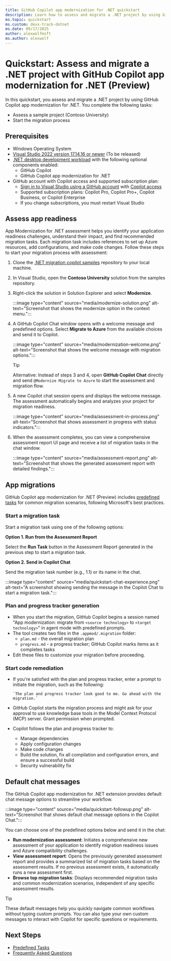 ```yaml
---
title: GitHub Copilot app modernization for .NET quickstart
description: Learn how to assess and migrate a .NET project by using GitHub Copilot app modernization for .NET.
ms.topic: quickstart
ms.custom: devx-track-dotnet
ms.date: 09/17/2025
author: alexwolfmsft
ms.author: alexwolf
---
```


# Quickstart: Assess and migrate a .NET project with GitHub Copilot app modernization for .NET (Preview)

In this quickstart, you assess and migrate a .NET project by using GitHub Copilot app modernization for .NET. You complete the following tasks:

- Assess a sample project (Contoso University)
- Start the migration process

## Prerequisites

- Windows Operating System
- [Visual Studio 2022 version 17.14.16 or newer](https://visualstudio.microsoft.com/downloads/) (To be released)
- [.NET desktop development workload](/visualstudio/install/modify-visual-studio?view=vs-2022&preserve-view=true#change-workloads-or-individual-components) with the following optional components enabled:
  - GitHub Copilot
  - GitHub Copilot app modernization for .NET
- GitHub account with Copilot access and supported subscription plan:
  - [Sign in to Visual Studio using a GitHub account](/visualstudio/ide/work-with-github-accounts) with [Copilot access](https://docs.github.com/copilot/about-github-copilot/what-is-github-copilot#getting-access-to-copilot)
  - Supported subscription plans: Copilot Pro, Copilot Pro+, Copilot Business, or Copilot Enterprise
  - If you change subscriptions, you must restart Visual Studio

## Assess app readiness

App Modernization for .NET assessment helps you identify your application readiness challenges, understand their impact, and find recommended migration tasks. Each migration task includes references to set up Azure resources, add configurations, and make code changes. Follow these steps to start your migration process with assessment:

1. Clone the [.NET migration copilot samples](https://github.com/Azure-Samples/dotnet-migration-copilot-samples) repository to your local machine.

2. In Visual Studio, open the **Contoso University** solution from the samples repository.

3. Right-click the solution in Solution Explorer and select **Modernize**.

    :::image type="content" source="media/modernize-solution.png" alt-text="Screenshot that shows the modernize option in the context menu.":::

4. A GitHub Copilot Chat window opens with a welcome message and predefined options. Select **Migrate to Azure** from the available choices and send it to Copilot.

    :::image type="content" source="media/modernization-welcome.png" alt-text="Screenshot that shows the welcome message with migration options.":::

    > [!TIP]
    > Alternative: Instead of steps 3 and 4, open **GitHub Copilot Chat** directly and send `@Modernize Migrate to Azure` to start the assessment and migration flow.

5. A new Copilot chat session opens and displays the welcome message. The assessment automatically begins and analyzes your project for migration readiness.

    :::image type="content" source="media/assessment-in-process.png" alt-text="Screenshot that shows assessment in progress with status indicators.":::

6. When the assessment completes, you can view a comprehensive assessment report UI page and receive a list of migration tasks in the chat window.

    :::image type="content" source="media/assessment-report.png" alt-text="Screenshot that shows the generated assessment report with detailed findings.":::

## App migrations

GitHub Copilot app modernization for .NET (Preview) includes [predefined tasks](predefined-tasks.md) for common migration scenarios, following Microsoft's best practices.

### Start a migration task

Start a migration task using one of the following options:

**Option 1. Run from the Assessment Report**

Select the **Run Task** button in the Assessment Report generated in the previous step to start a migration task.

**Option 2. Send in Copilot Chat**

Send the migration task number (e.g., 1.1) or its name in the chat.

:::image type="content" source="media/quickstart-chat-experience.png" alt-text="A screenshot showing sending the message in the Copilot Chat to start a migration task.":::

### Plan and progress tracker generation

- When you start the migration, GitHub Copilot begins a session named "App modernization: migrate from `<source technology>` to `<target technology>`" in agent mode with predefined prompts.
- The tool creates two files in the `.appmod/.migration` folder:
  - `plan.md` - the overall migration plan
  - `progress.md` - a progress tracker; GitHub Copilot marks items as it completes tasks
- Edit these files to customize your migration before proceeding.

### Start code remediation

- If you're satisfied with the plan and progress tracker, enter a prompt to initiate the migration, such as the following:

    ```console
    `The plan and progress tracker look good to me. Go ahead with the migration.`
    ```

- GitHub Copilot starts the migration process and might ask for your approval to use knowledge base tools in the Model Context Protocol (MCP) server. Grant permission when prompted.
- Copilot follows the plan and progress tracker to:
  - Manage dependencies
  - Apply configuration changes
  - Make code changes
  - Build the solution, fix all compilation and configuration errors, and ensure a successful build
  - Security vulnerability fix

## Default chat messages

The GitHub Copilot app modernization for .NET extension provides default chat message options to streamline your workflow.

:::image type="content" source="media/quickstart-followup.png" alt-text="Screenshot that shows default chat message options in the Copilot Chat.":::

You can choose one of the predefined options below and send it in the chat:

- **Run modernization assessment**: Initiates a comprehensive new assessment of your application to identify migration readiness issues and Azure compatibility challenges.
- **View assessment report**: Opens the previously generated assessment report and provides a summarized list of migration tasks based on the assessment results. If no previous assessment exists, it automatically runs a new assessment first.
- **Browse top migration tasks**: Displays recommended migration tasks and common modernization scenarios, independent of any specific assessment results.

> [!TIP]
> These default messages help you quickly navigate common workflows without typing custom prompts. You can also type your own custom messages to interact with Copilot for specific questions or requirements.

## Next Steps

- [Predefined Tasks](predefined-tasks.md)
- [Frequently Asked Questions](faq.md)

